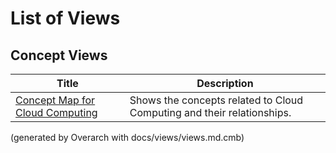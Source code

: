 # List of Views

## Concept Views
| Title | Description |
|---|---|
| [Concept Map for Cloud Computing](concept-view.md) | Shows the concepts related to Cloud Computing and their relationships. |


(generated by Overarch with docs/views/views.md.cmb)
